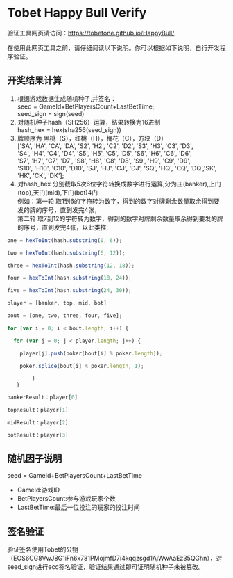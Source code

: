 # Tobet Happy Bull Verify

验证工具网页请访问：https://tobetone.github.io/HappyBull/

在使用此网页工具之前，请仔细阅读以下说明。你可以根据如下说明，自行开发程序验证。
## 开奖结果计算
  1. 根据游戏数据生成随机种子,并签名：  
    seed = GameId+BetPlayersCount+LastBetTime;  
    seed_sign = sign(seed)  
  2. 对随机种子hash（SH256）运算，结果转换为16进制  
    hash_hex = hex(sha256(seed_sign))  
  3. 牌顺序为 黑桃（S），红桃（H），梅花（C），方块（D）  
  ['SA', 'HA', 'CA', 'DA', 'S2', 'H2', 'C2', 'D2', 'S3', 'H3', 'C3', 'D3',   
  'S4', 'H4', 'C4', 'D4', 'S5', 'H5', 'C5', 'D5', 'S6',   'H6', 'C6', 'D6',   
  'S7', 'H7', 'C7', 'D7', 'S8', 'H8', 'C8', 'D8', 'S9', 'H9', 'C9', 'D9',   
  'S10', 'H10', 'C10', 'D10', 'SJ', 'HJ', 'CJ', 'DJ', 'SQ', 'HQ', 'CQ', 'DQ','SK', 'HK', 'CK', 'DK'];  
  4. 对hash_hex 分别截取5次6位字符转换成数字进行运算,分为庄(banker),上门(top),天门(mid),下门(bot)4门  
  例如：第一轮 取1到6的字符转为数字，得到的数字对牌剩余数量取余得到要发的牌的序号，直到发完4张，  
  第二轮 取7到12的字符转为数字，得到的数字对牌剩余数量取余得到要发的牌的序号，直到发完4张，以此类推;
  
```javascript
one = hexToInt(hash.substring(0, 6));

two = hexToInt(hash.substring(6, 12));

three = hexToInt(hash.substring(12, 18));

four = hexToInt(hash.substring(18, 24));

five = hexToInt(hash.substring(24, 30));

player = [banker, top, mid, bot]

bout = [one, two, three, four, five];

for (var i = 0; i < bout.length; i++) {

  for (var j = 0; j < player.length; j++) {

    player[j].push(poker[bout[i] % poker.length]);

    poker.splice(bout[i] % poker.length, 1);

        }
   }

bankerResult：player[0]

topResult：player[1]

midResult：player[2]

botResult：player[3]
```
## 随机因子说明
   seed = GameId+BetPlayersCount+LastBetTime
*  GameId:游戏ID
*  BetPlayersCount:参与游戏玩家个数
*  LastBetTime:最后一位投注的玩家的投注时间
## 签名验证
   验证签名使用Tobet的公钥（EOS6CG8VwJ8G1iFn6x781PMojmfD7i4kqqzsgd1AjWwAaEz35QGhn），对seed_sign进行ecc签名验证，验证结果通过即可证明随机种子未被篡改。

